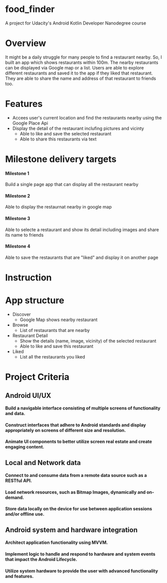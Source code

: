 # food_finder
A project for Udacity's Android Kotlin Developer Nanodegree course
# Overview
It might be a daily struggle for many people to find a restaurant nearby. So, I built an app which shows restaurants within 100m. The nearby restaurants can be displayed via Google map or a list. Users are able to explore different restaurants
and saved it to the app if they liked that restaurant. They are able to share the name and address of that restaurant to friends too.

# Features
- Accees user's current location and find the restaurants nearby using the Google Place Api
- Display the detail of the restaurant inclufing pictures and vicinty
  - Able to like and save the selected restaurant
  - Able to share this restaurants via text

# Milestone delivery targets
#### Milestone 1
Build a single page app that can display all the restaurant nearby
#### Milestone 2
Able to display the restaurnat nearby in google map
#### Milestone 3
Able to selecte a restaurant and show its detail including images and share its name to friends
#### Milestone 4
Able to save the restaurants that are "liked" and display it on another page


# Instruction



# App structure
- Discover
  - Google Map shows nearby restaurant
- Browse
  - List of restaurants that are nearby
- Restaurant Detail
  - Show the details (name, image, vicinity) of the selected restaurant
  - Able to like and save this restaurant
- Liked
  - List all the restaurants you liked


# Project Criteria
## Android UI/UX
#### Build a navigable interface consisting of multiple screens of functionality and data.

#### Construct interfaces that adhere to Android standards and display appropriately on screens of different size and resolution.

#### Animate UI components to better utilize screen real estate and create engaging content.


## Local and Network data
#### Connect to and consume data from a remote data source such as a RESTful API.

#### Load network resources, such as Bitmap Images, dynamically and on-demand.

#### Store data locally on the device for use between application sessions and/or offline use.

## Android system and hardware integration
#### Architect application functionality using MVVM.

#### Implement logic to handle and respond to hardware and system events that impact the Android Lifecycle.

#### Utilize system hardware to provide the user with advanced functionality and features.
